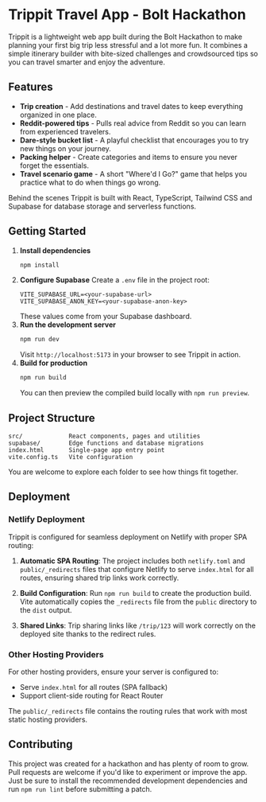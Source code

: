 # Trippit Travel App - Bolt Hackathon

Trippit is a lightweight web app built during the Bolt Hackathon to make planning your first big trip less stressful and a lot more fun. It combines a simple itinerary builder with bite-sized challenges and crowdsourced tips so you can travel smarter and enjoy the adventure.

## Features

- **Trip creation** - Add destinations and travel dates to keep everything organized in one place.
- **Reddit-powered tips** - Pulls real advice from Reddit so you can learn from experienced travelers.
- **Dare-style bucket list** - A playful checklist that encourages you to try new things on your journey.
- **Packing helper** - Create categories and items to ensure you never forget the essentials.
- **Travel scenario game** - A short "Where'd I Go?" game that helps you practice what to do when things go wrong.

Behind the scenes Trippit is built with React, TypeScript, Tailwind CSS and Supabase for database storage and serverless functions.

## Getting Started

1. **Install dependencies**
   ```bash
   npm install
   ```
2. **Configure Supabase**
   Create a `.env` file in the project root:
   ```env
   VITE_SUPABASE_URL=<your-supabase-url>
   VITE_SUPABASE_ANON_KEY=<your-supabase-anon-key>
   ```
   These values come from your Supabase dashboard.
3. **Run the development server**
   ```bash
   npm run dev
   ```
   Visit `http://localhost:5173` in your browser to see Trippit in action.
4. **Build for production**
   ```bash
   npm run build
   ```
   You can then preview the compiled build locally with `npm run preview`.

## Project Structure

```
src/             React components, pages and utilities
supabase/        Edge functions and database migrations
index.html       Single-page app entry point
vite.config.ts   Vite configuration
```

You are welcome to explore each folder to see how things fit together.

## Deployment

### Netlify Deployment

Trippit is configured for seamless deployment on Netlify with proper SPA routing:

1. **Automatic SPA Routing**: The project includes both `netlify.toml` and `public/_redirects` files that configure Netlify to serve `index.html` for all routes, ensuring shared trip links work correctly.

2. **Build Configuration**: Run `npm run build` to create the production build. Vite automatically copies the `_redirects` file from the `public` directory to the `dist` output.

3. **Shared Links**: Trip sharing links like `/trip/123` will work correctly on the deployed site thanks to the redirect rules.

### Other Hosting Providers

For other hosting providers, ensure your server is configured to:
- Serve `index.html` for all routes (SPA fallback)
- Support client-side routing for React Router

The `public/_redirects` file contains the routing rules that work with most static hosting providers.

## Contributing

This project was created for a hackathon and has plenty of room to grow. Pull requests are welcome if you'd like to experiment or improve the app. Just be sure to install the recommended development dependencies and run `npm run lint` before submitting a patch.